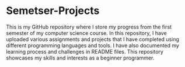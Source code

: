 # Semetser-Projects
This is my GitHub repository where I store my progress from the first semester of my computer science course. In this repository, I have uploaded various assignments and projects that I have completed using different programming languages and tools. I have also documented my learning process and challenges in README files. This repository showcases my skills and interests as a beginner programmer.
